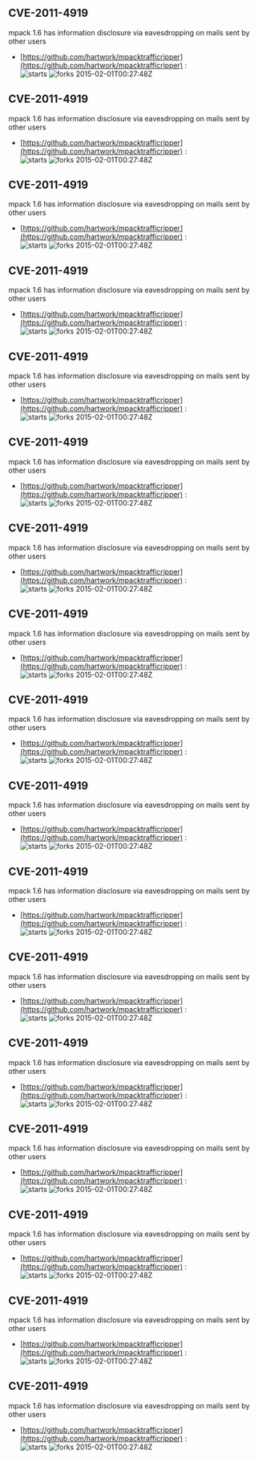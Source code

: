 ## CVE-2011-4919
 mpack 1.6 has information disclosure via eavesdropping on mails sent by other users

- [https://github.com/hartwork/mpacktrafficripper](https://github.com/hartwork/mpacktrafficripper) :  
![starts](https://img.shields.io/github/stars/hartwork/mpacktrafficripper.svg) 
![forks](https://img.shields.io/github/forks/hartwork/mpacktrafficripper.svg) 
2015-02-01T00:27:48Z

## CVE-2011-4919
 mpack 1.6 has information disclosure via eavesdropping on mails sent by other users

- [https://github.com/hartwork/mpacktrafficripper](https://github.com/hartwork/mpacktrafficripper) :  
![starts](https://img.shields.io/github/stars/hartwork/mpacktrafficripper.svg) 
![forks](https://img.shields.io/github/forks/hartwork/mpacktrafficripper.svg) 
2015-02-01T00:27:48Z

## CVE-2011-4919
 mpack 1.6 has information disclosure via eavesdropping on mails sent by other users

- [https://github.com/hartwork/mpacktrafficripper](https://github.com/hartwork/mpacktrafficripper) :  
![starts](https://img.shields.io/github/stars/hartwork/mpacktrafficripper.svg) 
![forks](https://img.shields.io/github/forks/hartwork/mpacktrafficripper.svg) 
2015-02-01T00:27:48Z

## CVE-2011-4919
 mpack 1.6 has information disclosure via eavesdropping on mails sent by other users

- [https://github.com/hartwork/mpacktrafficripper](https://github.com/hartwork/mpacktrafficripper) :  
![starts](https://img.shields.io/github/stars/hartwork/mpacktrafficripper.svg) 
![forks](https://img.shields.io/github/forks/hartwork/mpacktrafficripper.svg) 
2015-02-01T00:27:48Z

## CVE-2011-4919
 mpack 1.6 has information disclosure via eavesdropping on mails sent by other users

- [https://github.com/hartwork/mpacktrafficripper](https://github.com/hartwork/mpacktrafficripper) :  
![starts](https://img.shields.io/github/stars/hartwork/mpacktrafficripper.svg) 
![forks](https://img.shields.io/github/forks/hartwork/mpacktrafficripper.svg) 
2015-02-01T00:27:48Z

## CVE-2011-4919
 mpack 1.6 has information disclosure via eavesdropping on mails sent by other users

- [https://github.com/hartwork/mpacktrafficripper](https://github.com/hartwork/mpacktrafficripper) :  
![starts](https://img.shields.io/github/stars/hartwork/mpacktrafficripper.svg) 
![forks](https://img.shields.io/github/forks/hartwork/mpacktrafficripper.svg) 
2015-02-01T00:27:48Z

## CVE-2011-4919
 mpack 1.6 has information disclosure via eavesdropping on mails sent by other users

- [https://github.com/hartwork/mpacktrafficripper](https://github.com/hartwork/mpacktrafficripper) :  
![starts](https://img.shields.io/github/stars/hartwork/mpacktrafficripper.svg) 
![forks](https://img.shields.io/github/forks/hartwork/mpacktrafficripper.svg) 
2015-02-01T00:27:48Z

## CVE-2011-4919
 mpack 1.6 has information disclosure via eavesdropping on mails sent by other users

- [https://github.com/hartwork/mpacktrafficripper](https://github.com/hartwork/mpacktrafficripper) :  
![starts](https://img.shields.io/github/stars/hartwork/mpacktrafficripper.svg) 
![forks](https://img.shields.io/github/forks/hartwork/mpacktrafficripper.svg) 
2015-02-01T00:27:48Z

## CVE-2011-4919
 mpack 1.6 has information disclosure via eavesdropping on mails sent by other users

- [https://github.com/hartwork/mpacktrafficripper](https://github.com/hartwork/mpacktrafficripper) :  
![starts](https://img.shields.io/github/stars/hartwork/mpacktrafficripper.svg) 
![forks](https://img.shields.io/github/forks/hartwork/mpacktrafficripper.svg) 
2015-02-01T00:27:48Z

## CVE-2011-4919
 mpack 1.6 has information disclosure via eavesdropping on mails sent by other users

- [https://github.com/hartwork/mpacktrafficripper](https://github.com/hartwork/mpacktrafficripper) :  
![starts](https://img.shields.io/github/stars/hartwork/mpacktrafficripper.svg) 
![forks](https://img.shields.io/github/forks/hartwork/mpacktrafficripper.svg) 
2015-02-01T00:27:48Z

## CVE-2011-4919
 mpack 1.6 has information disclosure via eavesdropping on mails sent by other users

- [https://github.com/hartwork/mpacktrafficripper](https://github.com/hartwork/mpacktrafficripper) :  
![starts](https://img.shields.io/github/stars/hartwork/mpacktrafficripper.svg) 
![forks](https://img.shields.io/github/forks/hartwork/mpacktrafficripper.svg) 
2015-02-01T00:27:48Z

## CVE-2011-4919
 mpack 1.6 has information disclosure via eavesdropping on mails sent by other users

- [https://github.com/hartwork/mpacktrafficripper](https://github.com/hartwork/mpacktrafficripper) :  
![starts](https://img.shields.io/github/stars/hartwork/mpacktrafficripper.svg) 
![forks](https://img.shields.io/github/forks/hartwork/mpacktrafficripper.svg) 
2015-02-01T00:27:48Z

## CVE-2011-4919
 mpack 1.6 has information disclosure via eavesdropping on mails sent by other users

- [https://github.com/hartwork/mpacktrafficripper](https://github.com/hartwork/mpacktrafficripper) :  
![starts](https://img.shields.io/github/stars/hartwork/mpacktrafficripper.svg) 
![forks](https://img.shields.io/github/forks/hartwork/mpacktrafficripper.svg) 
2015-02-01T00:27:48Z

## CVE-2011-4919
 mpack 1.6 has information disclosure via eavesdropping on mails sent by other users

- [https://github.com/hartwork/mpacktrafficripper](https://github.com/hartwork/mpacktrafficripper) :  
![starts](https://img.shields.io/github/stars/hartwork/mpacktrafficripper.svg) 
![forks](https://img.shields.io/github/forks/hartwork/mpacktrafficripper.svg) 
2015-02-01T00:27:48Z

## CVE-2011-4919
 mpack 1.6 has information disclosure via eavesdropping on mails sent by other users

- [https://github.com/hartwork/mpacktrafficripper](https://github.com/hartwork/mpacktrafficripper) :  
![starts](https://img.shields.io/github/stars/hartwork/mpacktrafficripper.svg) 
![forks](https://img.shields.io/github/forks/hartwork/mpacktrafficripper.svg) 
2015-02-01T00:27:48Z

## CVE-2011-4919
 mpack 1.6 has information disclosure via eavesdropping on mails sent by other users

- [https://github.com/hartwork/mpacktrafficripper](https://github.com/hartwork/mpacktrafficripper) :  
![starts](https://img.shields.io/github/stars/hartwork/mpacktrafficripper.svg) 
![forks](https://img.shields.io/github/forks/hartwork/mpacktrafficripper.svg) 
2015-02-01T00:27:48Z

## CVE-2011-4919
 mpack 1.6 has information disclosure via eavesdropping on mails sent by other users

- [https://github.com/hartwork/mpacktrafficripper](https://github.com/hartwork/mpacktrafficripper) :  
![starts](https://img.shields.io/github/stars/hartwork/mpacktrafficripper.svg) 
![forks](https://img.shields.io/github/forks/hartwork/mpacktrafficripper.svg) 
2015-02-01T00:27:48Z

